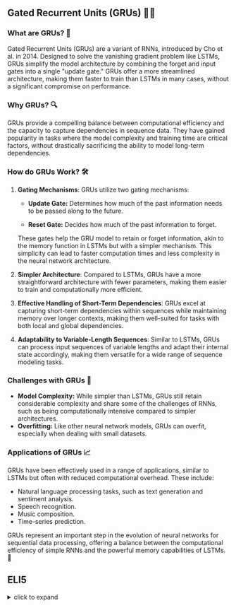## Gated Recurrent Units (GRUs) 🧠💡

### What are GRUs? 🤔

Gated Recurrent Units (GRUs) are a variant of RNNs, introduced by Cho et al. in 2014. Designed to solve the vanishing gradient problem like LSTMs, GRUs simplify the model architecture by combining the forget and input gates into a single "update gate." GRUs offer a more streamlined architecture, making them faster to train than LSTMs in many cases, without a significant compromise on performance.

### Why GRUs? 🔍

GRUs provide a compelling balance between computational efficiency and the capacity to capture dependencies in sequence data. They have gained popularity in tasks where the model complexity and training time are critical factors, without drastically sacrificing the ability to model long-term dependencies.

### How do GRUs Work? 🛠️

1. **Gating Mechanisms**: GRUs utilize two gating mechanisms:

   - **Update Gate:** Determines how much of the past information needs to be passed along to the future.

   - **Reset Gate:** Decides how much of the past information to forget.

    These gates help the GRU model to retain or forget information, akin to the memory function in LSTMs but with a simpler mechanism. This simplicity can lead to faster computation times and less complexity in the neural network architecture.

2. **Simpler Architecture**: Compared to LSTMs, GRUs have a more straightforward architecture with fewer parameters, making them easier to train and computationally more efficient.

3. **Effective Handling of Short-Term Dependencies**: GRUs excel at capturing short-term dependencies within sequences while maintaining memory over longer contexts, making them well-suited for tasks with both local and global dependencies. 

4. **Adaptability to Variable-Length Sequences**: Similar to LSTMs, GRUs can process input sequences of variable lengths and adapt their internal state accordingly, making them versatile for a wide range of sequence modeling tasks.

### Challenges with GRUs 🚧

- **Model Complexity:** While simpler than LSTMs, GRUs still retain considerable complexity and share some of the challenges of RNNs, such as being computationally intensive compared to simpler architectures.
- **Overfitting:** Like other neural network models, GRUs can overfit, especially when dealing with small datasets.

### Applications of GRUs 📈

GRUs have been effectively used in a range of applications, similar to LSTMs but often with reduced computational overhead. These include:

- Natural language processing tasks, such as text generation and sentiment analysis.
- Speech recognition.
- Music composition.
- Time-series prediction.

GRUs represent an important step in the evolution of neural networks for sequential data processing, offering a balance between the computational efficiency of simple RNNs and the powerful memory capabilities of LSTMs. 🚀


## ELI5
<details>
  <summary>click to expand</summary>
  
  ## Simple Understanding
  Imagine you have a toy box (the neural network) that can remember and forget toys (information) based on how much you like them. GRUs work similarly but for computers!
  Here's how GRUs work:
  1. **Deciding What to Keep**: Imagine you're playing with toys and decide which ones are your favorites. GRUs have a special way to decide what information is important to keep from what it has learned before.
  2. **Updating the Toy Box**: Then, when you get new toys, you might decide to make some room by removing the ones you don't play with much. GRUs do something similar by updating the information they remember based on the new information they get.
  3. **Remembering the Favorites**: Even after adding new toys, you still remember your all-time favorites. GRUs keep track of the most important information through all the new stuff they learn.

  ## Test time 📄🖋
  
  Now, let's see if you got it! Here are your pick the right answer questions:
  1. What is a GRU?
   - [ ] A. A type of toy box which just forget the information of toys 
   - [ ] B. A special box that keeps toys 
   - [ ] C. A simpler type of neural network that helps remember and forget information

  <details>
    <summary>Click to reveal the correct answer and explanation</summary>

     > **Correct Answer:** C. A simpler type of neural network that helps remember and forget information.
     > 
     > **Explanation:** GRUs are designed to help computers remember important information over time while also having the ability to forget or update less important details, similar to how you manage your toy collection.
  </details>
  
  2. How do GRUs decide what information is important to keep?
   - [ ] A. By playing with toys 
   - [ ] B. By using a special mechanism to decide what to remember and what to forget
   - [ ] C. By asking a parent or teacher

  <details>
    <summary>Click to reveal the correct answer and explanation</summary>

     > **Correct Answer:** B. By using a special mechanism to decide what to remember and what to forget.
     > 
     > **Explanation:** GRUs have a built-in way to decide which information is important enough to keep for later use and which can be updated or forgotten, much like you decide which toys are your favorites and which ones you can let go of.
  </details>
  
  3. Why are GRUs useful in neural networks?
   - [ ] A. They can keep all the toys. 
   - [ ] B. They make neural networks remember information more efficiently.
   - [ ] C. They are good at playing games and store information. 

  <details>
    <summary>Click to reveal the correct answer and explanation</summary>

     > **Correct Answer:** B. They make neural networks remember information more efficiently.
     > 
     > **Explanation:** GRUs help neural networks to be more efficient at remembering important information and forgetting the less important, making the overall process of learning from data more effective.
  </details>


